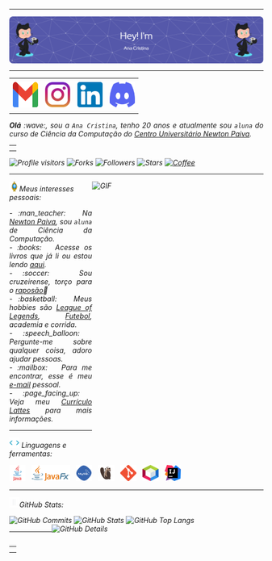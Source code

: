 -----

<div>
<img align="center" alt="Header" src="https://github.com/anacristinags/anacristinags/blob/main/img/github-header-image (1).png?raw=true"/>
</div>

-----

<div align="center">
<table>
<tr>
 <td align="center" colspan="11"></td>
</tr> 
<td><a href="mailto:anacristinasiqueira04@gmail.com" target="_blank"><img src="https://github.com/anacristinags/anacristinags/blob/main/img/gmail3.png?raw=true" width="50px" height="50px"/></a>
</td>
<!--<td><a href="https://wa.me/5531983152055" target="_blank"><img src="https://github.com/anacristinags/anacristinags/blob/main/img/wpp2.png?raw=true" width="50px" height="50px"/></a>
</td> -->
<td><a href="https://www.instagram.com/ana.kgs/" target="_blank"><img src="https://github.com/anacristinags/anacristinags/blob/main/img/insta2.png?raw=true" width="50px" height="50px"/></a>
</td>
<td><a href="https://www.linkedin.com/in/ana-cristina-g-97122b242/" target="_blank"><img src="https://github.com/anacristinags/anacristinags/blob/main/img/linkedin2.png?raw=true" width="50px" height="50px"/></a>
<!--<td><a href="https://slack.com/app_redirect?channel=UVD9N6VCL"><img src="https://github.com/anacristinags/anacristinags/blob/main/img/slack.png?raw=true" width="50px" height="50px"/></a>
</td>-->
<td><a href="https://discordapp.com/users/ana-cristina-g-97122b242" target="_blank"><img src="https://github.com/anacristinags/anacristinags/blob/main/img/discord2.png?raw=true" width="50px" height="50px"/></a>
</td>
</td>
</tr>
<tr>
 <td align="center" colspan="11"></td>
</tr> 
</table>

</div>
<div align="justify">
<i><b>Olá</b> :wave:, sou a <code>Ana Cristina</code>, tenho 20 anos e atualmente sou <code>aluna</code> do curso de Ciência da Computação do <a href="https://newtonpaiva.br/" target="_blank">Centro Universitário Newton Paiva</a>. 
<br /> 
</div>
<table align="right">
<tr>
 <td align="center" colspan="1"></td>
</tr>
<tr>
 <td align="center" colspan="1"></td>
</tr> 
</table>
<img alt="Profile visitors" src="https://komarev.com/ghpvc/?username=anacristinags"/>
<img alt="Forks" src="https://img.shields.io/github/forks/anacristinags/anacristinags?logo=git"/>
<img alt="Followers" src="https://img.shields.io/github/followers/anacristinags?style=social"/>
<img alt="Stars" src="https://img.shields.io/github/stars/anacristinags?style=social"/>
<a href="https://github.com/anacristinags/anacristinags/blob/main/img/pix10.png?raw=true" target="_blank"><img alt="Coffee" src="https://img.shields.io/badge/Buy%20me%20a%20coffee-white?logo=buymeacoffee&logoColor=black"/></a>
</div>

-----
<div>
<div>
<img align="right" alt="GIF" src="https://github.com/anacristinags/anacristinags/blob/main/img/dev.gif?raw=true" width="340px" height="520px"/>
</div>

<img height="20" alt="GIF" src="https://github.com/anacristinags/anacristinags/blob/main/img/soulgem.gif?raw=true"/>Meus interesses pessoais:

<div align="justify">
<p> 
- :man_teacher: &nbsp; Na <a href="https://newtonpaiva.br/" target="_blank">Newton Paiva</a>, sou <code>aluna</code> de Ciência da Computação.<br />
<!-- - :atom: &nbsp; Sou entusiasta da Linguagem C, veja alguns códigos que fiz <a href="https://github.com/anacristinags/c" target="_blank">aqui</a>.<br />(Você já viu código recursivo em C em <a href="https://github.com/anacristinags/c/blob/main/Aramuni.c" target="_blank">uma linha</a>? :thinking:)<br /> -->
- :books: &nbsp; Acesse os livros que já li ou estou lendo <a href="https://www.skoob.com.br/perfil/Aramuni" target="_blank">aqui</a>.<br />
- :soccer: &nbsp; Sou cruzeirense, torço para o <a href="https://www.omaiordeminas.com/" target="_blank">raposão</a>🦊<br />
- :basketball: &nbsp; Meus hobbies são <a href="https://www.leagueoflegends.com/pt-br/" target="_blank">League of Legends</a>, <a href="https://www.cruzeiro.com.br/" target="_blank">Futebol</a>, academia e corrida.<br />
- :speech_balloon: &nbsp; Pergunte-me sobre qualquer coisa, adoro ajudar pessoas.<br />
- :mailbox: &nbsp; Para me encontrar, esse é meu <a href="mailto:anacristinasiqueira04@gmail.com" target="_blank">e-mail</a> pessoal.<br />
- :page_facing_up: &nbsp; Veja meu <a href="http://lattes.cnpq.br/1208427665892059" target="_blank">Currículo Lattes</a> para mais informações.
</p>
</div>
</div>

-----

<div>

<img height="20" alt="GIF" src="https://github.com/anacristinags/anacristinags/blob/main/img/skills.gif?raw=true"/>&nbsp;Linguagens e ferramentas:

<code><a href="https://www.java.com/pt-BR/" target="_blank"><img width="32" height="32" src="https://github.com/anacristinags/anacristinags/blob/main/img/java.png?raw=true"/></a></code>
&nbsp; 
<code><a href="https://openjfx.io/" target="_blank"><img height="32" src="https://github.com/anacristinags/anacristinags/blob/main/img/javafx.png?raw=true"/></a></code>
&nbsp; 
<code><a href="https://www.mysql.com/" target="_blank"><img width="32" height="32" src="https://github.com/anacristinags/anacristinags/blob/main/img/mysql.png?raw=true"/></a></code>
&nbsp; 
<code><a href="https://dbeaver.io/" target="_blank"><img width="32" height="32" src="https://github.com/anacristinags/anacristinags/blob/main/img/dbeaver.png?raw=true"/></a></code>
&nbsp; 
<code><a href="https://git-scm.com/" target="_blank"><img width="32" height="32" src="https://github.com/anacristinags/anacristinags/blob/main/img/git.png?raw=true"/></a></code>
&nbsp; 
<code><a href="https://netbeans.apache.org/" target="_blank"><img width="32" height="32" src="https://github.com/anacristinags/anacristinags/blob/main/img/netbeans.png?raw=true"/></a></code>
&nbsp;
<code><a href="https://www.jetbrains.com/idea/" target="_blank"><img width="32" height="32" src="https://github.com/anacristinags/anacristinags/blob/main/img/intellij.png?raw=true"/></a></code>
&nbsp;
<!-- <code><a href="https://www.gnu.org/software/bash/" target="_blank"><img height="32" src="https://github.com/anacristinags/anacristinags/blob/main/img/bash.png?raw=true"/></a></code>
&nbsp; 
<code><a href="https://www.python.org/" target="_blank"><img width="32" height="32" src="https://github.com/anacristinags/anacristinags/blob/main/img/python.png?raw=true"/></a></code>
&nbsp; 
<code><a href="https://www.open-std.org/jtc1/sc22/wg14/" target="_blank"><img width="32" height="32" src="https://github.com/anacristinags/anacristinags/blob/main/img/c.png?raw=true"/></a></code>
&nbsp; 
<code><a href="https://isocpp.org/" target="_blank"><img width="32" height="32" src="https://github.com/anacristinags/anacristinags/blob/main/img/cpp.svg?raw=true"/></a></code>
&nbsp; 
<code><a href="https://docs.microsoft.com/pt-br/dotnet/csharp/" target="_blank"><img width="32" height="32" src="https://github.com/anacristinags/anacristinags/blob/main/img/csharp.png?raw=true"/></a></code> 
&nbsp; 
<code><a href="https://www.primefaces.org/" target="_blank"><img width="32" height="32" src="https://github.com/anacristinags/anacristinags/blob/main/img/primefaces.png?raw=true"/></a></code>
&nbsp;
<code><a href="https://spring.io/" target="_blank"><img width="32" height="32" src="https://github.com/anacristinags/anacristinags/blob/main/img/spring.png?raw=true"/></a></code>
&nbsp;
<code><a href="https://www.playframework.com/" target="_blank"><img width="48" height="32" src="https://github.com/anacristinags/anacristinags/blob/main/img/play.png?raw=true"/></a></code>
&nbsp;
<code><a href="https://www.scala-lang.org/" target="_blank"><img width="32" height="32" src="https://github.com/anacristinags/anacristinags/blob/main/img/scala.png?raw=true"/></a></code>
&nbsp;
<code><a href="https://www.jenkins.io/" target="_blank"><img width="32" height="32" src="https://github.com/anacristinags/anacristinags/blob/main/img/jenkins.svg?raw=true"/></a></code>
&nbsp;
<code><a href="https://www.w3schools.com/html/" target="_blank"><img width="32" height="32" src="https://github.com/anacristinags/anacristinags/blob/main/img/html.svg?raw=true"/></a></code>
&nbsp; 
<code><a href="https://www.w3schools.com/css/" target="_blank"><img width="32" height="32" src="https://github.com/anacristinags/anacristinags/blob/main/img/css.svg?raw=true"/></a></code>
&nbsp; 
<code><a href="https://www.w3schools.com/js/" target="_blank"><img width="32" height="32" src="https://github.com/anacristinags/anacristinags/blob/main/img/js.png?raw=true"/></a></code>
&nbsp; 
<code><a href="https://pt-br.reactjs.org/" target="_blank"><img width="32" height="32" src="https://github.com/anacristinags/anacristinags/blob/main/img/react.png?raw=true"/></a></code>
&nbsp; 
<code><a href="https://docs.microsoft.com/pt-br/windows/win32/lwef/using-vbscript" target="_blank"><img width="32" height="32" src="https://github.com/anacristinags/anacristinags/blob/main/img/vbs.png?raw=true"/></a></code> 
&nbsp; 
<code><a href="https://www.postgresql.org/" target="_blank"><img width="32" height="32" src="https://github.com/anacristinags/anacristinags/blob/main/img/postgresql.png?raw=true"/></a></code>
&nbsp; 
<code><a href="https://www.mongodb.com/pt-br" target="_blank"><img width="32" height="32" src="https://github.com/anacristinags/anacristinags/blob/main/img/mongodb.png?raw=true"/></a></code>
&nbsp; 
<code><a href="https://nodejs.org/en/" target="_blank"><img width="32" height="32" src="https://github.com/anacristinags/anacristinags/blob/main/img/nodejs.png?raw=true"/></a></code>
&nbsp;
<code><a href="https://nextjs.org/" target="_blank"><img width="32" height="32" src="https://github.com/anacristinags/anacristinags/blob/main/img/nextjs.png?raw=true"/></a></code>
&nbsp; 
<code><a href="https://jestjs.io/pt-BR/" target="_blank"><img width="30" height="32" src="https://github.com/anacristinags/anacristinags/blob/main/img/jest.png?raw=true"/></a></code>
&nbsp;
<code><a href="https://prometheus.io/" target="_blank"><img width="32" height="32" src="https://github.com/anacristinags/anacristinags/blob/main/img/prometheus.png?raw=true"/></a></code>
&nbsp;
<code><a href="https://grafana.com/" target="_blank"><img width="32" height="32" src="https://github.com/anacristinags/anacristinags/blob/main/img/grafana.png?raw=true"/></a></code>
&nbsp; 
<code><a href="https://newrelic.com/pt" target="_blank"><img width="32" height="32" src="https://github.com/anacristinags/anacristinags/blob/main/img/newrelic.png?raw=true"/></a></code>
&nbsp; 
<code><a href="https://fastapi.tiangolo.com/" target="_blank"><img width="32" height="32" src="https://github.com/anacristinags/anacristinags/blob/main/img/fastapi.svg?raw=true"/></a></code>
&nbsp; 
<code><a href="https://www.docker.com/" target="_blank"><img width="32" height="32" src="https://github.com/anacristinags/anacristinags/blob/main/img/docker.png?raw=true"/></a></code>
&nbsp; 
<code><a href="https://aws.amazon.com/pt/" target="_blank"><img width="32" height="32" src="https://github.com/anacristinags/anacristinags/blob/main/img/aws.png?raw=true"/></a></code>
&nbsp; 
<code><a href="https://www.heroku.com/" target="_blank"><img width="32" height="32" src="https://github.com/anacristinags/anacristinags/blob/main/img/heroku.png?raw=true"/></a></code>
&nbsp; 
<code><a href="https://dotnet.microsoft.com/en-us/" target="_blank"><img width="32" height="32" src="https://github.com/anacristinags/anacristinags/blob/main/img/dotnet.png?raw=true"/></a></code>
&nbsp; 
<code><a href="https://www.postman.com/" target="_blank"><img width="32" height="32" src="https://github.com/anacristinags/anacristinags/blob/main/img/postman.png?raw=true"/></a></code>
&nbsp; 
<code><a href="https://insomnia.rest/" target="_blank"><img width="32" height="32" src="https://github.com/anacristinags/anacristinags/blob/main/img/insomnia.png?raw=true"/></a></code>
&nbsp; 
<code><a href="https://www.soapui.org/" target="_blank"><img width="32" height="32" src="https://github.com/anacristinags/anacristinags/blob/main/img/soap.png?raw=true"/></a></code>
&nbsp; 
<code><a href="https://redis.io/" target="_blank"><img width="32" height="32" src="https://github.com/anacristinags/anacristinags/blob/main/img/redis.png?raw=true"/></a></code>
&nbsp;
<code><a href="https://aws.amazon.com/pt/s3/" target="_blank"><img width="32" height="32" src="https://github.com/anacristinags/anacristinags/blob/main/img/s3.svg?raw=true"/></a></code>
&nbsp;
<code><a href="https://aws.amazon.com/pt/sqs/" target="_blank"><img width="32" height="32" src="https://github.com/anacristinags/anacristinags/blob/main/img/sqs.png?raw=true"/></a></code>
&nbsp; 
<code><a href="https://about.gitlab.com/" target="_blank"><img width="32" height="32" src="https://github.com/anacristinags/anacristinags/blob/main/img/gitlab.png?raw=true"/></a></code>
&nbsp; 
<code><a href="https://www.jetbrains.com/pt-br/pycharm/download/" target="_blank"><img width="32" height="32" src="https://github.com/anacristinags/anacristinags/blob/main/img/pc.png?raw=true"/></a></code>
&nbsp; 
<code><a href="https://www.eclipse.org/downloads/" target="_blank"><img width="32" height="32" src="https://github.com/anacristinags/anacristinags/blob/main/img/eclipse.png?raw=true"/></a></code>
&nbsp; 
<code><a href="https://code.visualstudio.com/" target="_blank"><img width="32" height="32" src="https://github.com/anacristinags/anacristinags/blob/main/img/vs.png?raw=true"/></a></code>
&nbsp;
<code><a href="https://developer.apple.com/xcode/" target="_blank"><img width="32" height="32" src="https://github.com/anacristinags/anacristinags/blob/main/img/xcode.png?raw=true"/></a></code>
</div> -->

-----

<img height="20" alt="GIF" src="https://github.com/anacristinags/anacristinags/blob/main/img/graphic.gif?raw=true"/>GitHub Stats:

<div>
<img alt="GitHub Commits" width="200px" src="http://github-profile-summary-cards.vercel.app/api/cards/productive-time?username=anacristinags&theme=github_dark"/>
<img alt="GitHub Stats" width="200px" src="http://github-profile-summary-cards.vercel.app/api/cards/stats?username=anacristinags&theme=github_dark"/>
<img align="right" alt="GitHub Details" width="420px" src="http://github-profile-summary-cards.vercel.app/api/cards/profile-details?username=anacristinags&theme=github_dark"/>
<img alt="GitHub Top Langs" width="200px" src="http://github-profile-summary-cards.vercel.app/api/cards/repos-per-language?username=anacristinags&theme=github_dark"/>
</div>

-----

<div>
<table align="right">
<tr>
 <td align="center" colspan="1"></td>
</tr> 
<!-- <tr>
<td><a href="https://pythonmg.github.io/" target="_blank"><img src="https://github.com/anacristinags/anacristinags/blob/main/img/pythonmg.png?raw=true" width="70px" height="70px"/></a></td>
</tr> -->
<tr>
 <td align="center" colspan="1"></td>
</tr> 
</table>
<!-- <img src="https://img.shields.io/badge/Python-Expert-blue?logo=Python"/>
<img src="https://img.shields.io/badge/Java-Expert-blue"/>
<img src="https://img.shields.io/badge/C-Enthusiast-blue"/>
<img src="https://img.shields.io/badge/TDD-Advocate-blue"/>
<img src="https://img.shields.io/badge/Clean%20Code-Evangelist-blue"/>
<img src="https://img.shields.io/badge/Open%20Source-Lover-blue?logo=opensourceinitiative"/>
<br />
<img src="https://img.shields.io/badge/Flask-Dev-blue?logo=Flask"/>
<img src="https://img.shields.io/badge/FastAPI-Dev-blue?logo=FastAPI"/>
<img src="https://img.shields.io/badge/JavaScript-Dev-blue?logo=javascript"/>
<img src="https://img.shields.io/badge/Node.js-Dev-blue?logo=Node.js"/>
<img src="https://img.shields.io/badge/Next.js-Dev-blue?logo=Next.js"/>
<img src="https://img.shields.io/badge/AWS-Dev-blue?logo=amazonaws"/>
<img src="https://img.shields.io/badge/Docker-Dev-blue?logo=docker"/>
<img src="https://img.shields.io/badge/Grafana-Dev-blue?logo=grafana"/>
<img src="https://img.shields.io/badge/New%20Relic-Dev-blue?logo=newrelic"/>
<a href="https://github.com/pythonmg" target="_blank"><img alt="Python-MG" src="https://img.shields.io/badge/Siga%20a%20comunidade%20mineira%20de%20python%3A-Python--MG-blue?logo=Python"/></a>
<img src="https://img.shields.io/badge/OS-macOS-informational?logo=apple&logoColor=white"/>
<img src="https://img.shields.io/badge/OS-Linux-informational?logo=linux&logoColor=white"/>
<br />
<img alt="Profile visitors" src="https://komarev.com/ghpvc/?username=anacristinags"/>
<img alt="Forks" src="https://img.shields.io/github/forks/anacristinags/anacristinags?logo=git"/>
<!--<a href="https://stars.github.com/nominate/" target="_blank"><img src="https://img.shields.io/static/v1?label=%F0%9F%8C%9F&message=If%20useful&color=blue"/></a>
<img alt="Lines of code" src="https://img.shields.io/badge/Somando--se%20os%20reposit%C3%B3rios%3A-%2B100%20mil%20linhas%20de%20c%C3%B3digo%20compartilhadas-blue?logo=GitHub"/>
<br /> 
<img alt="Followers" src="https://img.shields.io/github/followers/anacristinags?style=social"/>
<img alt="Stars" src="https://img.shields.io/github/stars/anacristinags?style=social"/>
<a href="https://github.com/anacristinags/anacristinags/blob/main/img/pix10.png?raw=true" target="_blank"><img alt="Coffee" src="https://img.shields.io/badge/Buy%20me%20a%20coffee-white?logo=buymeacoffee&logoColor=black"/></a>
</div> -->

<!-- ----- -->



